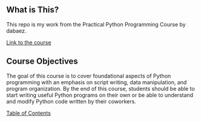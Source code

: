 ## What is This?

This repo is my work from the Practical Python Programming Course by dabaez.

[Link to the course](https://dabeaz-course.github.io/practical-python/)

## Course Objectives

The goal of this course is to cover foundational aspects of Python
programming with an emphasis on script writing, data manipulation, and
program organization. By the end of this course, students should be
able to start writing useful Python programs on their own or be able
to understand and modify Python code written by their
coworkers.

[Table of Contents](https://github.com/rahulchaky/practical-python/blob/main/Notes/Contents.md)
